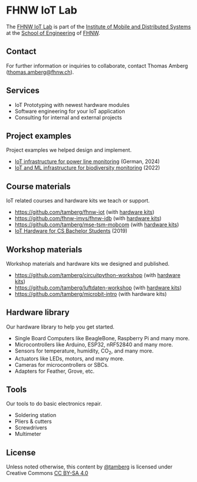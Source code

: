 # FHNW IoT Lab
The [FHNW IoT Lab](https://www.fhnw.ch/de/forschung-und-dienstleistungen/technik/labore-der-hochschule-fuer-technik-fhnw/iot-lab) is part of the [Institute of Mobile and Distributed Systems](https://www.fhnw.ch/en/about-fhnw/schools/school-of-engineering/institutes/institute-of-mobile-and-distributed-systems) at the [School of Engineering](https://www.fhnw.ch/en/about-fhnw/schools/school-of-engineering) of [FHNW](https://www.fhnw.ch/en/).

## Contact
For further information or inquiries to collaborate, contact Thomas Amberg (thomas.amberg@fhnw.ch).

## Services
- IoT Prototyping with newest hardware modules
- Software engineering for your IoT application
- Consulting for internal and external projects

## Project examples
Project examples we helped design and implement.

- [IoT infrastructure for power line monitoring](http://www.tamberg.org/fhnw/2024/IoTInfrastrukturBruggEye.pdf) (German, 2024)
- [IoT and ML infrastructure for biodiversity monitoring](http://www.tamberg.org/fhnw/2022/IoTAndMLInfrastructureForUrbanBiodiversityMonitoring.pdf) (2022)

## Course materials
IoT related courses and hardware kits we teach or support.

- https://github.com/tamberg/fhnw-iot (with [hardware kits](https://github.com/tamberg/fhnw-iot/wiki#hardware))
- https://github.com/fhnw-imvs/fhnw-idb (with [hardware kits](https://github.com/fhnw-imvs/fhnw-idb/wiki#hardware))
- https://github.com/tamberg/mse-tsm-mobcom (with [hardware kits](https://github.com/tamberg/mse-tsm-mobcom/wiki#hardware))
- [IoT Hardware for CS Bachelor Students](http://www.tamberg.org/fhnw/2019/IoTHardwareForCSBachelorStudents.pdf) (2019)

## Workshop materials
Workshop materials and hardware kits we designed and published.

- https://github.com/tamberg/circuitpython-workshop (with [hardware kits](https://github.com/tamberg/circuitpython-workshop?tab=readme-ov-file#circuitpython))
- https://github.com/tamberg/luftdaten-workshop (with [hardware kits](https://github.com/tamberg/luftdaten-workshop?tab=readme-ov-file#material-auspacken-und-prüfen))
- https://github.com/tamberg/microbit-intro (with hardware kits)

## Hardware library
Our hardware library to help you get started.

- Single Board Computers like BeagleBone, Raspberry Pi and many more.
- Microcontrollers like Arduino, ESP32, nRF52840 and many more.
- Sensors for temperature, humidity, CO<sub>2</sub>, and many more.
- Actuators like LEDs, motors, and many more.
- Cameras for microcontrollers or SBCs.
- Adapters for Feather, Grove, etc.

## Tools
Our tools to do basic electronics repair.

- Soldering station
- Pliers & cutters
- Screwdrivers
- Multimeter

## License
Unless noted otherwise, this content by [@tamberg](https://github.com/tamberg) is licensed under Creative Commons [CC BY-SA 4.0](https://creativecommons.org/licenses/by-sa/4.0/)
